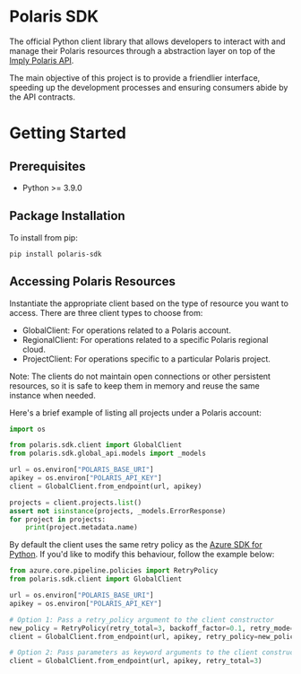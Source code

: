 # Polaris SDK

The official Python client library that allows developers to interact with and manage their Polaris
resources through a abstraction layer on top of the [Imply Polaris API](https://docs.imply.io/api/polaris/api-reference).

The main objective of this project is to provide a friendlier interface, speeding up the development processes and ensuring consumers abide by the API contracts.

# Getting Started

## Prerequisites
- Python >= 3.9.0

## Package Installation

To install from pip:
```shell
pip install polaris-sdk
```

## Accessing Polaris Resources

Instantiate the appropriate client based on the type of resource you want to access. There are three client types to choose from:

- GlobalClient: For operations related to a Polaris account.
- RegionalClient: For operations related to a specific Polaris regional cloud.
- ProjectClient: For operations specific to a particular Polaris project.

Note: The clients do not maintain open connections or other persistent resources, so it is safe to keep them in memory and reuse the same instance when needed.

Here's a brief example of listing all projects under a Polaris account:
```python
import os

from polaris.sdk.client import GlobalClient
from polaris.sdk.global_api.models import _models

url = os.environ["POLARIS_BASE_URI"]
apikey = os.environ["POLARIS_API_KEY"]
client = GlobalClient.from_endpoint(url, apikey)

projects = client.projects.list()
assert not isinstance(projects, _models.ErrorResponse)
for project in projects:
    print(project.metadata.name)        
```

 By default the client uses the same retry policy as the [Azure SDK for Python](https://learn.microsoft.com/en-us/python/api/azure-core/azure.core.pipeline.policies.retrypolicy?view=azure-python). If you'd like to modify this behaviour, follow the example below:
```python
from azure.core.pipeline.policies import RetryPolicy
from polaris.sdk.client import GlobalClient

url = os.environ["POLARIS_BASE_URI"]
apikey = os.environ["POLARIS_API_KEY"]

# Option 1: Pass a retry_policy argument to the client constructor
new_policy = RetryPolicy(retry_total=3, backoff_factor=0.1, retry_mode="fixed")
client = GlobalClient.from_endpoint(url, apikey, retry_policy=new_policy)

# Option 2: Pass parameters as keyword arguments to the client constructor
client = GlobalClient.from_endpoint(url, apikey, retry_total=3)
```